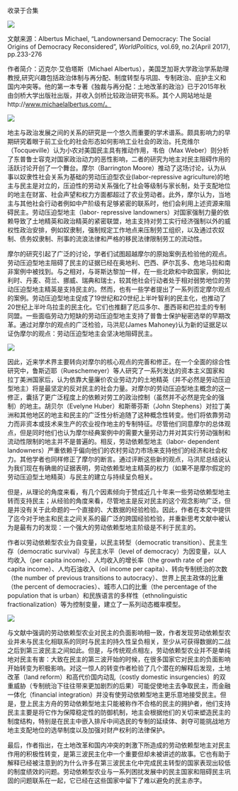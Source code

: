 

收录于合集

<img src='/images/673/2.gif' width='auto' />

文献来源：Albertus Michael, “Landownersand Democracy: The Social Origins of
Democracy Reconsidered”, _WorldPolitics,_ vol.69, no.2(April 2017), pp.233-276

作者简介：迈克尔·艾伯塔斯（Michael
Albertus），美国芝加哥大学政治学系助理教授,研究兴趣包括政治体制与再分配、制度转型与巩固、专制政治、庇护主义和国内冲突等。他的第一本专著《独裁与再分配：土地改革的政治》已于2015年秋由剑桥大学出版社出版，并收入剑桥比较政治研究书系。其个人网站地址是http://www.michaelalbertus.com/。

<img src='/images/673/3.gif' width='auto' />

地主与政治发展之间的关系的研究是一个悠久而重要的学术谱系。颇具影响力的早期研究着眼于前工业化的社会形态如何影响工业社会的政治。托克维尔（Tocqueville）认为小农对美国民主具有推动作用，韦伯（Max
Weber）则分析了东普鲁士容克对国家政治动力的恶性影响，二者的研究为地主对民主阻碍作用的活跃讨论开创了一个舞台。摩尔（Barrington
Moore）推动了这场讨论，认为从事以奴隶性社会关系为基础的劳动压迫型农业(labor-repressive
agriculture)的地主与民主是对立的，压迫性的劳动关系强化了社会等级制与家长制，处于支配地位的地主在财富、社会声望和权力方面都超过了农业劳动者。此外，摩尔认为，当地主与其他社会行动者例如中产阶级有足够紧密的联系时，他们会利用上述资源来阻碍民主。劳动压迫型地主（labor-
repressive
landowners）对国家强制力量的依赖导致了土地精英和政治精英的紧密联盟，地主支持对劳工实行经济强制以外的威权性政治安排，例如奴隶制，强制规定工作地点来压制劳工组织，以及通过农奴制、债务奴隶制、刑事的流浪法律和严格的移民法律限制劳工的流动性。

摩尔的研究引起了广泛的讨论，学者们试图超越摩尔的原始案例去检验他的观点。劳动压迫型地主阻碍了民主的证据已经在奥地利、巴西、萨尔瓦多、危地马拉和南非案例中被找到。与之相对，与哥斯达黎加一样，在一些北欧和中欧国家，例如比利时、丹麦、荷兰、挪威、瑞典和瑞士，较其他社会行动者处于相对弱势地位的劳动压迫型地主精英是支持民主的。然而，也有一些学者提出了一系列否定摩尔观点的案例。劳动压迫型地主促成了19世纪和20世纪上半叶智利的民主化，也推动了20世纪上半叶乌拉圭的民主化。它们也推翻了厄瓜多尔、墨西哥和巴拉圭的专制同盟。一些面临劳动力短缺的劳动压迫型地主支持了普鲁士保护秘密选举的早期改革。通过对摩尔的观点的广泛检验，马洪尼(James
Mahoney)认为新的证据足以证伪摩尔的观点：劳动压迫型地主会坚决地阻碍民主。  

![](/images/673/4.jpeg)

因此，近来学术界主要转向对摩尔的核心观点的完善和修正。在一个全面的综合性研究中，鲁斯迈耶（Rueschemeyer）等人研究了一系列发达的资本主义国家和拉丁美洲国家后，认为依靠大量廉价农业劳动力的土地精英（并不必然是劳动压迫型地主）将是最坚定的反对民主的社会力量。对摩尔的劳动压迫型地主概念的这一修正，囊括了更广泛程度上的依赖对劳工的政治控制（虽然并不必然是完全的强制）的地主。胡贝尔（Evelyne
Huber）和斯蒂芬斯（John
Stephens）对拉丁美洲和其他地区的地主和民主的广泛性分析追随了这种概念性转变。他们将依靠劳动力而非资本或技术来生产的农业视作地主的专制特征。尽管他们同意摩尔的总体观点，但是同时他们也认为摩尔经典案例中的需要大量劳动力并对其实行劳动强制和流动性限制的地主并不是普遍的。相反，劳动依赖型地主（labor-
dependent
landowners）严重依赖于偏向他们的农村劳动力市场来支持他们的经济和社会权力。其他学者也同样修正了摩尔的断言。通过评断这些新的观点，马洪尼总结说认为我们现在有确凿的证据表明，劳动依赖型地主精英的权力（如果不是摩尔假定的劳动压迫型土地精英）与民主的建立与持续呈负相关。

但是，从理论的角度来看，有几个因素倾向于赞成近几十年来一些劳动依赖型地主转而支持民主；从经验的角度来看，尽管地主是反对民主的这个观念影响广泛，但是并没有关于此命题的一个直接的、大数据的经验检验。因此，作者在本文中提供了迄今对于地主和民主之间关系的最广泛的跨国经验检验，并重新思考文献中被认为是最有力的发现：一个强大的劳动依赖型地主阶级是不利于民主的。

作者以劳动依赖型农业为自变量，以民主转型（democratic transition）、民主生存（democratic
survival）与民主水平（level of democracy）为因变量，以人均收入（per capita income）、人均收入的增长率（the
growth rate of per capita income）、人均石油收入（oil income per capita）、转向专制统治的次数（the
number of previous transitions to autocracy）、世界上民主政体的比重（the percent of
democracies）、城市人口的比重（the percentage of the population that is
urban）和民族语言的多样性（ethnolinguistic fractionalization）等为控制变量，建立了一系列动态概率模型。

![](/images/673/5.jpeg)

与文献中强调的劳动依赖型农业对民主的负面影响相一致，作者发现劳动依赖型农业并未与民主化相联系的同时与民主的持久性呈负相关，至少从可获得数据的二战之后到第三波民主之间如此。但是，与传统观点相左，劳动依赖型农业并不是单纯地对民主有害：大致在民主的第三波开始的时候，在很多国家它对民主的负面影响开始转变为积极影响。对这一惊人的转变作者检验了几个潜在的解释后发现，土地改革（land
reform）和高代价国内动乱（costly domestic
insurgencies）的双重威胁（专制统治下往往带来更加剧烈的后果）可能促使地主去争取民主，而金融一体化（financial
integration）并没有使劳动依赖型地主更乐意地接受民主。但是，登上民主方舟的劳动依赖型地主只能被称作不合格的民主的拥护者，他们支持民主主要是将它作为保障稳定性的防御机制，地主会根据他们的关切来塑造民主的制度结构，特别是在民主中嵌入排斥中间选民的专制的延续体、剥夺可能挑战地方地主支配地位的选举制度以及加强对财产权利的法律保护。

最后，作者指出，在土地改革和国内冲突的刺激下所造成的劳动依赖型地主对民主作用的积极性转变，是第三波民主化中一个重要但却未被讲述的故事。它也有助于解释已经被注意到的为什么许多在第三波民主化中完成民主转型的国家表现出较低的制度绩效的问题。劳动依赖型农业与一系列困扰发展中的民主国家和阻碍民主巩固的问题联系在一起，它已经在这些国家中留下了难以避免的民主赤字。

  

